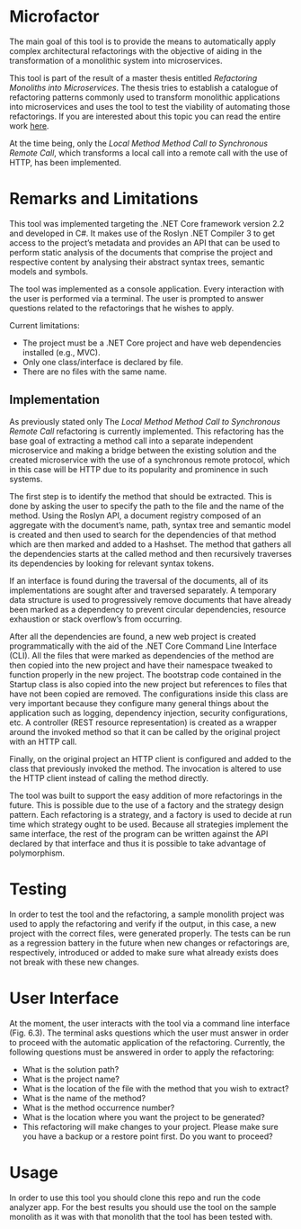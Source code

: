# Microfactor

The main goal of this tool is to provide the means to automatically apply complex architectural refactorings with the objective of aiding in the transformation of a monolithic system into microservices.

This tool is part of the result of a master thesis entitled *Refactoring Monoliths into Microservices*. The thesis tries to establish a catalogue of refactoring patterns commonly used to transform monolithic applications into microservices and uses the tool to test the viability of automating those refactorings. If you are interested about this topic you can read the entire work [here](https://hdl.handle.net/10216/122620).

At the time being, only the *Local Method Method Call to Synchronous Remote Call*, which transforms a local call into a remote call with the use of HTTP, has been implemented.

# Remarks and Limitations

This tool was implemented targeting the .NET Core framework version 2.2 and developed in C#. It makes use of the Roslyn .NET Compiler 3 to get access to the project’s metadata and provides an API that can be used to perform static analysis of the documents that comprise the project and respective content by analysing their abstract syntax trees, semantic models and symbols.

The tool was implemented as a console application. Every interaction with the user is performed via a terminal. The user is prompted to answer questions related to the refactorings that he wishes to apply.

Current limitations:

- The project must be a .NET Core project and have web dependencies installed (e.g.,
MVC).
- Only one class/interface is declared by file.
- There are no files with the same name.

## Implementation

As previously stated only The *Local Method Method Call to Synchronous Remote Call* refactoring is currently implemented. This refactoring has the base goal of extracting a method call into a separate independent microservice and making a bridge between the existing solution and the created microservice with the use of a synchronous remote protocol, which in this case will be HTTP due to its popularity and prominence in such systems.

The first step is to identify the method that should be extracted. This is done by asking the user to specify the path to the file and the name of the method. Using the Roslyn API, a document registry composed of an aggregate with the document’s name, path, syntax tree and semantic model is created and then used to search for the dependencies of that method which are then marked and added to a Hashset. The method that gathers all the dependencies starts at the called method and then recursively traverses its dependencies by looking for relevant syntax tokens.

If an interface is found during the traversal of the documents, all of its implementations are sought after and traversed separately. A temporary data structure is used to progressively remove documents that have already been marked as a dependency to prevent circular dependencies, resource exhaustion or stack overflow’s from occurring.

After all the dependencies are found, a new web project is created programmatically with the aid of the .NET Core Command Line Interface (CLI). All the files that were marked as dependencies of the method are then copied into the new project and have their namespace tweaked to function properly in the new project. The bootstrap code contained in the Startup class is also copied into the new project but references to files that have not been copied are removed. The configurations inside this class are very important because they configure many general things about the application such as logging, dependency injection, security configurations, etc. A controller (REST resource representation) is created as a wrapper around the invoked method so that it can be called by the original project with an HTTP call.

Finally, on the original project an HTTP client is configured and added to the class that previously invoked the method. The invocation is altered to use the HTTP client instead of calling the method directly.

The tool was built to support the easy addition of more refactorings in the future. This is possible due to the use of a factory and the strategy design pattern. Each refactoring is a strategy, and a factory is used to decide at run time which strategy ought to be used. Because all strategies implement the same interface, the rest of the program can be written against the API declared by that interface and thus it is possible to take advantage of polymorphism.

# Testing

In order to test the tool and the refactoring, a sample monolith project was used to apply the refactoring and verify if the output, in this case, a new project with the correct files, were generated properly. The tests can be run as a regression battery in the future when new changes or refactorings are, respectively, introduced or added to make sure what already exists does not break with these new changes.

# User Interface

At the moment, the user interacts with the tool via a command line interface (Fig. 6.3). The terminal asks questions which the user must answer in order to proceed with the automatic application of the refactoring. Currently, the following questions must be answered in order to apply the refactoring:
- What is the solution path?
- What is the project name?
- What is the location of the file with the method that you wish to extract?
- What is the name of the method?
- What is the method occurrence number?
- What is the location where you want the project to be generated?
- This refactoring will make changes to your project. Please make sure you have a backup or
a restore point first. Do you want to proceed?

# Usage

In order to use this tool you should clone this repo and run the code analyzer app. For the best results you should use the tool on the sample monolith as it was with that monolith that the tool has been tested with.
